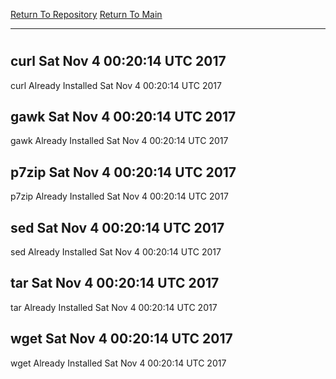 [Return To Repository](https://github.com/deathbybandaid/piholeparser/)
[Return To Main](https://github.com/deathbybandaid/piholeparser/blob/master/RecentRunLogs/Mainlog.md)
____________________________________
# 
## curl Sat Nov 4 00:20:14 UTC 2017
curl Already Installed Sat Nov 4 00:20:14 UTC 2017
## gawk Sat Nov 4 00:20:14 UTC 2017
gawk Already Installed Sat Nov 4 00:20:14 UTC 2017
## p7zip Sat Nov 4 00:20:14 UTC 2017
p7zip Already Installed Sat Nov 4 00:20:14 UTC 2017
## sed Sat Nov 4 00:20:14 UTC 2017
sed Already Installed Sat Nov 4 00:20:14 UTC 2017
## tar Sat Nov 4 00:20:14 UTC 2017
tar Already Installed Sat Nov 4 00:20:14 UTC 2017
## wget Sat Nov 4 00:20:14 UTC 2017
wget Already Installed Sat Nov 4 00:20:14 UTC 2017
